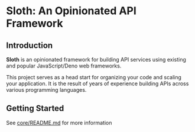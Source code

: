 # Sloth: An Opinionated API Framework

## Introduction

**Sloth** is an opinionated framework for building API services using existing
and popular JavaScript/Deno web frameworks.

This project serves as a head start for organizing your code and scaling your
application. It is the result of years of experience building APIs across
various programming languages.

## Getting Started

See [core/README.md](./core/README.md) for more information
